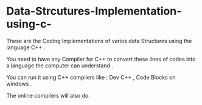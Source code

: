 # Data-Strcutures-Implementation-using-c-

These are the Coding Implementations of varios data Structures using the language C++ . 

You need to have any Compiler for C++ to convert these lines of codes into a language the computer can understand .

You can run it using C++ compilers like : Dev C++ , Code Blocks on windows .

The online compilers will also do.  
